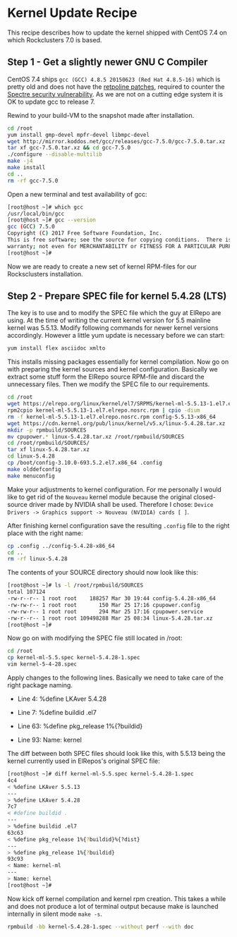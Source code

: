 # Kernel Update Recipe
This recipe describes how to update the kernel shipped with CentOS 7.4 on which Rockclusters 7.0 is based.

## Step 1 - Get a slightly newer GNU C Compiler

CentOS 7.4 ships `gcc (GCC) 4.8.5 20150623 (Red Hat 4.8.5-16)` which is pretty old and does not have the [retpoline patches](https://support.google.com/faqs/answer/7625886), required to counter the [Spectre security vulnerability](https://en.wikipedia.org/wiki/Spectre_(security_vulnerability)). As we are not on a cutting edge system it is OK to update gcc to release 7.

Rewind to your build-VM to the snapshot made after installation.

```bash
cd /root
yum install gmp-devel mpfr-devel libmpc-devel
wget http://mirror.koddos.net/gcc/releases/gcc-7.5.0/gcc-7.5.0.tar.xz
tar xf gcc-7.5.0.tar.xz && cd gcc-7.5.0
./configure --disable-multilib
make -j4
make install
cd ..
rm -rf gcc-7.5.0
```

Open a new terminal and test availability of gcc:

```bash
[root@host ~]# which gcc
/usr/local/bin/gcc
[root@host ~]# gcc --version
gcc (GCC) 7.5.0
Copyright (C) 2017 Free Software Foundation, Inc.
This is free software; see the source for copying conditions.  There is NO
warranty; not even for MERCHANTABILITY or FITNESS FOR A PARTICULAR PURPOSE.
[root@host ~]# 
```

Now we are ready to create a new set of kernel RPM-files for our Rocksclusters installation.

## Step 2 - Prepare SPEC file for kernel 5.4.28 (LTS)

The key is to use and to modify the SPEC file which the guy at ElRepo are using. At the time of writing the current kernel version for 5.5 mainline kernel was 5.5.13. Modify following commands for newer kernel versions accordingly. However a little yum update is necessary before we can start:

```bash
yum install flex asciidoc xmlto
```

This installs missing packages essentially for kernel compilation. Now go on with preparing the kernel sources and kernel configuration. Basically we extract some stuff form the ElRepo source RPM-file and discard the unnecessary files. Then we modify the SPEC file to our requirements.

```bash
cd /root
wget https://elrepo.org/linux/kernel/el7/SRPMS/kernel-ml-5.5.13-1.el7.elrepo.nosrc.rpm
rpm2cpio kernel-ml-5.5.13-1.el7.elrepo.nosrc.rpm | cpio -dium
rm -f kernel-ml-5.5.13-1.el7.elrepo.nosrc.rpm config-5.5.13-x86_64
wget https://cdn.kernel.org/pub/linux/kernel/v5.x/linux-5.4.28.tar.xz
mkdir -p rpmbuild/SOURCES
mv cpupower.* linux-5.4.28.tar.xz /root/rpmbuild/SOURCES
cd /root/rpmbuild/SOURCES/
tar xf linux-5.4.28.tar.xz
cd linux-5.4.28
cp /boot/config-3.10.0-693.5.2.el7.x86_64 .config
make olddefconfig
make menuconfig
```

Make your adjustments to kernel configuration. For me personally I would like to get rid of the `Nouveau` kernel module because  the original closed-source driver made by NVIDIA shall be used. Therefore I chose: `Device Drivers -> Graphics support -> Nouveau (NVIDIA) cards [ ]`.

After finishing kernel configuration save the resulting `.config` file to the right place with the right name:

```bash
cp .config ../config-5.4.28-x86_64
cd ..
rm -rf linux-5.4.28
```

The contents of your SOURCE directory should now look like this:

```bash
[root@host ~]# ls -l /root/rpmbuild/SOURCES
total 107124
-rw-r--r-- 1 root root    188257 Mar 30 19:44 config-5.4.28-x86_64
-rw-rw-r-- 1 root root       150 Mar 25 17:16 cpupower.config
-rw-rw-r-- 1 root root       294 Mar 25 17:16 cpupower.service
-rw-r--r-- 1 root root 109498288 Mar 25 08:34 linux-5.4.28.tar.xz
[root@host ~]#
```

Now go on with modifying the SPEC file still located in /root:

```bash
cd /root
cp kernel-ml-5.5.spec kernel-5.4.28-1.spec
vim kernel-5-4-28.spec
```

Apply changes to the following lines. Basically we need to take care of the right package naming.

- Line 4: %define LKAver 5.4.28
- Line 7: %define buildid .el7

- Line 63: %define pkg_release 1%{?buildid}

- Line 93: Name: kernel


The diff between both SPEC files should look like this, with 5.5.13 being the kernel currently used in ElRepos's original SPEC file:

```bash
[root@host ~]# diff kernel-ml-5.5.spec kernel-5.4.28-1.spec 
4c4
< %define LKAver 5.5.13
---
> %define LKAver 5.4.28
7c7
< #define buildid .
---
> %define buildid .el7
63c63
< %define pkg_release 1%{?buildid}%{?dist}
---
> %define pkg_release 1%{?buildid}
93c93
< Name: kernel-ml
---
> Name: kernel
[root@host ~]# 
```

Now kick off kernel compilation and kernel rpm creation. This takes a while and does not produce a lot of terminal output because make is launched internally in silent mode `make -s`.

```bash
rpmbuild -bb kernel-5.4.28-1.spec --without perf --with doc
```

